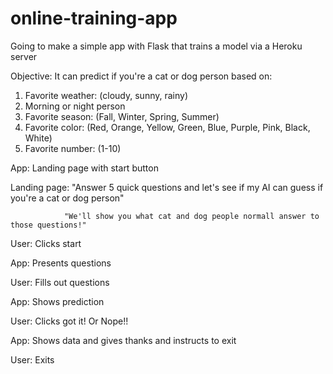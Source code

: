 # online-training-app
Going to make a simple app with Flask that trains a model via a Heroku server

Objective: It can predict if you're a cat or dog person based on: 
  1) Favorite weather: (cloudy, sunny, rainy)
  2) Morning or night person
  3) Favorite season: (Fall, Winter, Spring, Summer)
  4) Favorite color: (Red, Orange, Yellow, Green, Blue, Purple, Pink, Black, White)
  5) Favorite number: (1-10)

App: Landing page with start button

  Landing page: "Answer 5 quick questions and let's see if my AI can guess if you're a cat or dog person"
  
                "We'll show you what cat and dog people normall answer to those questions!"
                
User: Clicks start


App: Presents questions

User: Fills out questions


App: Shows prediction

User: Clicks got it! Or Nope!!


App: Shows data and gives thanks and instructs to exit

User: Exits
